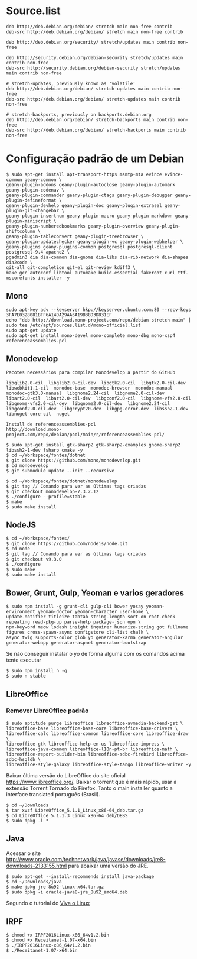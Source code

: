 # Source.list
```
deb http://deb.debian.org/debian/ stretch main non-free contrib
deb-src http://deb.debian.org/debian/ stretch main non-free contrib

deb http://deb.debian.org/security/ stretch/updates main contrib non-free

deb http://security.debian.org/debian-security stretch/updates main contrib non-free
deb-src http://security.debian.org/debian-security stretch/updates main contrib non-free

# stretch-updates, previously known as 'volatile'
deb http://deb.debian.org/debian/ stretch-updates main contrib non-free
deb-src http://deb.debian.org/debian/ stretch-updates main contrib non-free

# stretch-backports, previously on backports.debian.org
deb http://deb.debian.org/debian/ stretch-backports main contrib non-free
deb-src http://deb.debian.org/debian/ stretch-backports main contrib non-free

```

# Configuração padrão de um Debian
```
$ sudo apt-get install apt-transport-https msmtp-mta evince evince-common geany-common \
geany-plugin-addons geany-plugin-autoclose geany-plugin-automark geany-plugin-codenav \
geany-plugin-commander geany-plugin-ctags geany-plugin-debugger geany-plugin-defineformat \
geany-plugin-devhelp geany-plugin-doc geany-plugin-extrasel geany-plugin-git-changebar \
geany-plugin-insertnum geany-plugin-macro geany-plugin-markdown geany-plugin-miniscript \
geany-plugin-numberedbookmarks geany-plugin-overview geany-plugin-shiftcolumn \
geany-plugin-tableconvert geany-plugin-treebrowser \
geany-plugin-updatechecker geany-plugin-vc geany-plugin-webhelper \
geany-plugins geany-plugins-common postgresql postgresql-client postgresql-9.4 apache2 \
pgadmin3 dia dia-common dia-gnome dia-libs dia-rib-network dia-shapes dia2code \
git-all git-completion git-el git-review kdiff3 \
make gcc autoconf libtool automake build-essential fakeroot curl ttf-mscorefonts-installer -y
```

## Mono
```
sudo apt-key adv --keyserver hkp://keyserver.ubuntu.com:80 --recv-keys 3FA7E0328081BFF6A14DA29AA6A19B38D3D831EF
echo "deb http://download.mono-project.com/repo/debian stretch main" | sudo tee /etc/apt/sources.list.d/mono-official.list
sudo apt-get update
sudo apt-get install mono-devel mono-complete mono-dbg mono-xsp4 referenceassemblies-pcl
```

## Monodevelop
```
Pacotes necessários para compilar Monodevelop a partir do GitHub

libglib2.0-cil  libglib2.0-cil-dev  libgtk2.0-cil  libgtk2.0-cil-dev  libwebkit1.1-cil  monodoc-base  monodoc-browser  monodoc-manual  monodoc-gtk3.0-manual  libgnome2.24-cil  libgnome2.0-cil-dev  libart2.0-cil  libart2.0-cil-dev  libgconf2.0-cil  libgnome-vfs2.0-cil  libgnome-vfs2.0-cil-dev  libgnome2.0-cil-dev  libgnome2.24-cil  libgconf2.0-cil-dev  libgcrypt20-dev  libgpg-error-dev  libssh2-1-dev  libnuget-core-cil  nuget

Install de referenceassemblies-pcl
http://download.mono-project.com/repo/debian/pool/main/r/referenceassemblies-pcl/

$ sudo apt-get install gtk-sharp2 gtk-sharp2-examples gnome-sharp2 libssh2-1-dev fsharp cmake -y
$ cd ~/Workspace/fontes/dotnet
$ git clone https://github.com/mono/monodevelop.git
$ cd monodevelop
$ git submodule update --init --recursive

$ cd ~/Workspace/fontes/dotnet/monodevelop
$ git tag // Comando para ver as últimas tags criadas
$ git checkout monodevelop-7.3.2.12
$ ./configure --profile=stable
$ make
$ sudo make install
```

## NodeJS
```
$ cd ~/Workspace/fontes/
$ git clone https://github.com/nodejs/node.git
$ cd node
$ git tag // Comando para ver as últimas tags criadas
$ git checkout v9.3.0
$ ./configure
$ sudo make
$ sudo make install
```

## Bower, Grunt, Gulp, Yeoman e varios geradores
```
$ sudo npm install -g grunt-cli gulp-cli bower yosay yeoman-environment yeoman-doctor yeoman-character user-home \
update-notifier titleize tabtab string-length sort-on root-check repeating read-pkg-up parse-help package-json opn \
npm-keyword meow lodash insight inquirer humanize-string got fullname figures cross-spawn-async configstore cli-list chalk \
async twig supports-color glob yo generator-karma generator-angular generator-webapp generator-aspnet generator-bootstrap
```
Se não conseguir instalar o yo de forma alguma com os comandos acima tente executar
```
$ sudo npm install n -g
$ sudo n stable
```

## LibreOffice
### Remover LibreOffice padrão
```
$ sudo aptitude purge libreoffice libreoffice-avmedia-backend-gst \
libreoffice-base libreoffice-base-core libreoffice-base-drivers \
libreoffice-calc libreoffice-common libreoffice-core libreoffice-draw \
libreoffice-gtk libreoffice-help-en-us libreoffice-impress \
libreoffice-java-common libreoffice-l10n-pt-br libreoffice-math \
libreoffice-report-builder-bin libreoffice-sdbc-firebird libreoffice-sdbc-hsqldb \
libreoffice-style-galaxy libreoffice-style-tango libreoffice-writer -y
```

Baixar última versão do LibreOffice do site oficial https://www.libreoffice.org/.
Baixar o torrent que é mais rápido, usar a extensão Torrent Tornado do Firefox.
Tanto o main installer quanto a interface translated português (Brasil).

```
$ cd ~/Downloads
$ tar xvzf LibreOffice_5.1.1_Linux_x86-64_deb.tar.gz
$ cd LibreOffice_5.1.1.3_Linux_x86-64_deb/DEBS
$ sudo dpkg -i *
```

## Java
Acessar o site http://www.oracle.com/technetwork/java/javase/downloads/jre8-downloads-2133155.html para abaixar uma versão do JRE.
```
$ sudo apt-get --install-recommends install java-package
$ cd ~/Downloads/java
$ make-jpkg jre-8u92-linux-x64.tar.gz
$ sudo dpkg -i oracle-java8-jre_8u92_amd64.deb
```
Segundo o tutorial do [Viva o Linux](https://www.vivaolinux.com.br/artigo/Instalacao-do-Java-da-Oracle-em-distros-Debian-like/)


## IRPF
```
$ chmod +x IRPF2016Linux-x86_64v1.2.bin
$ chmod +x Receitanet-1.07-x64.bin
$ ./IRPF2016Linux-x86_64v1.2.bin
$ ./Receitanet-1.07-x64.bin

```

